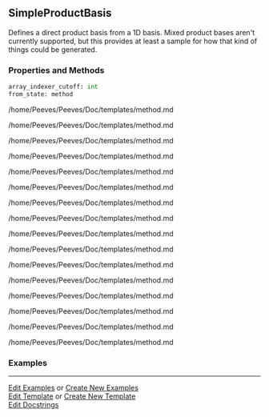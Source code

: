 ## <a id="Psience.BasisReps.Bases.SimpleProductBasis">SimpleProductBasis</a>
Defines a direct product basis from a 1D basis.
Mixed product bases aren't currently supported, but this provides
at least a sample for how that kind of things could be
generated.

### Properties and Methods
```python
array_indexer_cutoff: int
from_state: method
```
/home/Peeves/Peeves/Doc/templates/method.md

/home/Peeves/Peeves/Doc/templates/method.md

/home/Peeves/Peeves/Doc/templates/method.md

/home/Peeves/Peeves/Doc/templates/method.md

/home/Peeves/Peeves/Doc/templates/method.md

/home/Peeves/Peeves/Doc/templates/method.md

/home/Peeves/Peeves/Doc/templates/method.md

/home/Peeves/Peeves/Doc/templates/method.md

/home/Peeves/Peeves/Doc/templates/method.md

/home/Peeves/Peeves/Doc/templates/method.md

/home/Peeves/Peeves/Doc/templates/method.md

/home/Peeves/Peeves/Doc/templates/method.md

/home/Peeves/Peeves/Doc/templates/method.md

/home/Peeves/Peeves/Doc/templates/method.md

/home/Peeves/Peeves/Doc/templates/method.md

/home/Peeves/Peeves/Doc/templates/method.md

### Examples


___

[Edit Examples](https://github.com/McCoyGroup/Psience/edit/edit/ci/examples/ci/docs/Psience/BasisReps/Bases/SimpleProductBasis.md) or 
[Create New Examples](https://github.com/McCoyGroup/Psience/new/edit/?filename=ci/examples/ci/docs/Psience/BasisReps/Bases/SimpleProductBasis.md) <br/>
[Edit Template](https://github.com/McCoyGroup/Psience/edit/edit/ci/docs/ci/docs/Psience/BasisReps/Bases/SimpleProductBasis.md) or 
[Create New Template](https://github.com/McCoyGroup/Psience/new/edit/?filename=ci/docs/templates/ci/docs/Psience/BasisReps/Bases/SimpleProductBasis.md) <br/>
[Edit Docstrings](https://github.com/McCoyGroup/Psience/edit/edit/Psience/BasisReps/Bases.py?message=Update%20Docs)